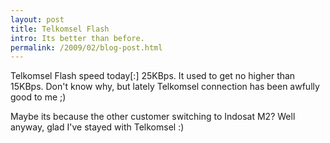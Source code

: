 ```yaml
---
layout: post
title: Telkomsel Flash
intro: Its better than before.
permalink: /2009/02/blog-post.html
---
```


Telkomsel Flash speed today[:] 25KBps. It used to get no higher than 15KBps. Don't know why, but lately Telkomsel connection has been awfully good to me ;)

Maybe its because the other customer switching to Indosat M2? Well anyway, glad I've stayed with Telkomsel :)